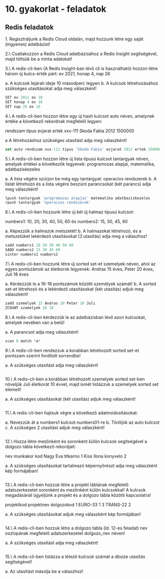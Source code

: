 ﻿# 10. gyakorlat - feladatok



## Redis feladatok


1\.	Regisztráljunk a Redis Cloud oldalán, majd hozzunk létre egy saját (ingyenes) adatbázist!



2.\ Csatlakozzon a Redis Cloud adatbázisához a Redis Insight segítségével, majd töltsük be a minta adatokat!



3.\ A redis-cli-ben (A Redis Insight-ban lévő cli is használható) hozzon létre három új kulcs-érték párt: ev 2021, honap 4, nap 26

a. A kulcsok lejárati ideje 10 másodperc legyen
b. A kulcsok létrehozásához szükséges utasításokat adja meg válaszként!

```js
SET ev 2021 ex 10
SET honap 4 ex 10
SET nap 26 ex 10
```



4.\ A redis-cli-ben hozzon létre egy új hash kulcsot auto néven, amelynek értéke a következő rekordnak megfelelő legyen:

rendszam    tipus                  evjarat  ertek
xxx-111        Skoda Fabia     2012     1500000

a A létrehozáshoz szükséges utasítást adja meg válaszként!

```js
set auto rendszam xxx-111 tipus 'Skoda Fabia' evjarat 2012 ertek 1500000
```

5.\ A redis-cli-ben hozzon létre új lista típusú kulcsot tantargyak néven, amelyek értékei a következők legyenek: programozas alapjai, matematika, adatbaziskezeles

a. A lista végére szúrjon be még egy tantárgyat: operacios rendszerek
b. A listát létrehozó és a lista végére beszúró parancsokat (két parancs) adja meg válaszként!

```js
lpush tantargyak 'programozas alapjai' matematika adatbaziskezeles
rpush tantargyak 'operacios rendszerek'
```


6.\ A redis-cli-ben hozzunk létre új két új halmaz típusú kulcsot:

numbers1: 10, 20, 30, 40, 50, 60 és numbers2: 15, 30, 45, 60

a. Képezzük a halmazok metszetét!
b. A halmazokat létrehozó, és a metszetüket lekérdező utasításokat (3 utasítás) adja meg a válaszhoz!

```js
sadd numbers1 10 20 30 40 50 60
SADD numbers2 15 30 45 60
sinter numbers1 numbers2
```


7.\ A redis-cli-ben hozzunk létre új sorted set-et szemelyek néven, ahol az egyes pontszámok az életkorok legyenek: Andras 15 éves, Peter 20 éves, Juli 18 éves

a. Kérdezzük le a 16-18 pontszámok közötti személyek számát!
b. A sorted set-et létrehozó és a lekérdező utasításokat (két utasítás) adjuk meg válaszként!

```js
zadd szemelyek 15 Andras 20 Peter 18 Juli
ZCOUNT szemelyek 16 18
```


8.\ A redis-cli-ben kérdezzük le az adatbázisban lévő azon kulcsokat, amelyek nevében van a betű!

a. A parancsot adja meg válaszként!

```js
scan 0 match *a*
```

9.\ A redis-cli-ben rendezzuk a korabban letrehozott sorted set-et pontszam szerint fordított sorrendbe!

a. A szükséges utasítást adja meg válaszként!

```js

```

10.\ A redis-cli-ben a korábban létrehozott szemelyek sorted set-ben növeljük Juli életkorát 10 évvel, majd ismét listázzuk a szemelyek sorted set elemeit!

a. A szükséges utasításokat (két utasítás) adjuk meg válaszként!

```js

```

11.\ A redis-cli-ben hajtsuk végre a következő adatmódosításokat:

a. Nevezzük át a numbers1 kulcsot numbers01-re
b. Töröljük az auto kulcsot
c. A szükséges 2 utasítást adjuk meg válaszként!

```js

```

12.\ Hozza létre mezőnként és soronként külön kulcsok segítségével a dolgozo tábla következő rekordjait:

nev           munkakor                kod
Nagy Eva   titkarno                  1
Kiss Ilona   konyvelo                2

a. A szükséges utasításokat tartalmazó képernyőrészt adja meg válaszként kép formájában!

```js

```

13.\ A redis-cli-ben hozzuk létre a projekt táblának megfelelő adatszerkezetet soronként és mezőnként külön kulcsokkal! A kulcsok megadásánál ügyeljünk a projekt és a dolgozo tábla közötti kapcsolatra!

projektkod    projektnev     dolgozokod
1                   EURO-33       1
3                   TRANS-22      2

a. A szükséges utasításokat adjuk meg válaszként kép formájában!

```js

```

14.\ A redis-cli-ben hozzuk létre a dolgozo tábla (ld. 12-es feladat) nev oszlopának megfelelő adatszerkezetet dolgozo_nev néven!

a. A szükséges utasítást adja meg válaszként!

```js

```

15.\ A redis-cli-ben listázza a létező kulcsok számát a dbsize utasítás segítségével!

a. Az utasítást másolja be a válaszhoz!

```js

```
